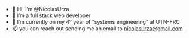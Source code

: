 - 👋 Hi, I’m @NicolasUrza
- 👀 I’m a full stack web developer
- 🌱 I’m currently on my 4° year of "systems engineering" at UTN-FRC
- 📫 you can reach out sending me an email to nicolasurza@gmail.com

<!---
NicolasUrza/NicolasUrza is a ✨ special ✨ repository because its `README.md` (this file) appears on your GitHub profile.
You can click the Preview link to take a look at your changes.
--->
